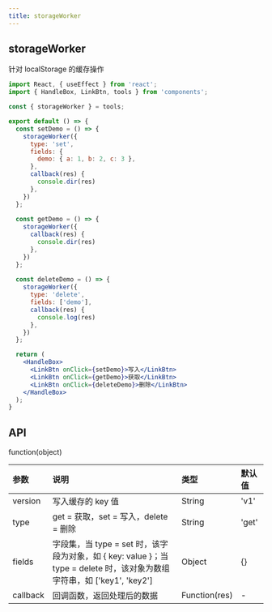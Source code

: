 ```yaml
---
title: storageWorker
---
```


## storageWorker

针对 localStorage 的缓存操作

```jsx
import React, { useEffect } from 'react';
import { HandleBox, LinkBtn, tools } from 'components';

const { storageWorker } = tools;

export default () => {
  const setDemo = () => {
    storageWorker({
      type: 'set',
      fields: {
        demo: { a: 1, b: 2, c: 3 },
      },
      callback(res) {
        console.dir(res)
      },
    })
  };
  
  const getDemo = () => {
    storageWorker({
      callback(res) {
        console.dir(res)
      },
    })
  };
  
  const deleteDemo = () => {
    storageWorker({
      type: 'delete',
      fields: ['demo'],
      callback(res) {
        console.log(res)
      },
    })
  };

  return (
    <HandleBox>
      <LinkBtn onClick={setDemo}>写入</LinkBtn>
      <LinkBtn onClick={getDemo}>获取</LinkBtn>
      <LinkBtn onClick={deleteDemo}>删除</LinkBtn>
    </HandleBox>
  );
}
```

## API

function(object)

|参数|说明|类型|默认值|
|:--|:--|:--|:--|
|version|写入缓存的 key 值|String|'v1'|
|type|get = 获取，set = 写入，delete = 删除|String|'get'|
|fields|字段集，当 type = set 时，该字段为对象，如 { key: value }；当 type = delete 时，该对象为数组字符串，如 ['key1', 'key2']|Object|{}|
|callback|回调函数，返回处理后的数据|Function(res)|-|
